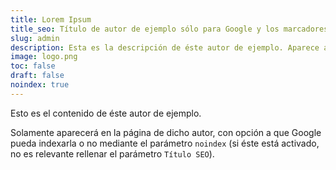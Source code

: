 ```yaml
---
title: Lorem Ipsum
title_seo: Título de autor de ejemplo sólo para Google y los marcadores
slug: admin
description: Esta es la descripción de éste autor de ejemplo. Aparece al final de cada artículo asignado y como metadescription para el posicionamiento web o SEO.
image: logo.png
toc: false
draft: false
noindex: true
---
```

Esto es el contenido de éste autor de ejemplo.

Solamente aparecerá en la página de dicho autor, con opción a que Google pueda indexarla o no mediante el parámetro `noindex` (si éste está activado, no es relevante rellenar el parámetro `Título SEO`).